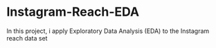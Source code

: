 # Instagram-Reach-EDA
In this project, i apply Exploratory Data Analysis (EDA) to the Instagram reach data set 
